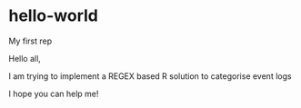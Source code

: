 # hello-world
My first rep

Hello all,

I am trying to implement a REGEX based R solution to categorise event logs

I hope you can help me!
